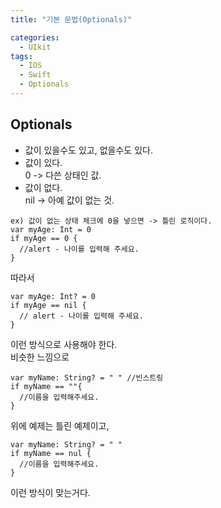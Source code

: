 ```yaml
---
title: "기본 문법(Optionals)"

categories:
  - UIkit
tags:
  - IOS
  - Swift
  - Optionals
---
```


## Optionals
- 값이 있을수도 있고, 없을수도 있다.
- 값이 있다.  
0 -> 다쓴 상태인 값.  
- 값이 없다.  
nil -> 아예 값이 없는 것.  
~~~
ex) 값이 없는 상태 체크에 0을 넣으면 -> 틀린 로직이다.
var myAge: Int = 0
if myAge == 0 {
  //alert - 나이를 입력해 주세요.
}
~~~  
따라서
~~~
var myAge: Int? = 0
if myAge == nil {
  // alert - 나이를 입력해 주세요.
}
~~~  
이런 방식으로 사용해야 한다.  
비슷한 느낌으로
~~~
var myName: String? = " " //빈스트링
if myName == ""{
  //이름을 입력해주세요.
}
~~~
위에 예제는 틀린 예제이고, 
~~~
var myName: String? = " "
if myName == nul {
  //이름을 입력해주세요.
}
~~~  
이런 방식이 맞는거다.
